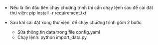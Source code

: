 - Nếu là lần đầu tiên chạy chương trình thì cần chạy lệnh sau để cài đặt thư viện:
        pip install -r requirement.txt

- Sau khi cài đặt xong thư viện, để chạy chương trình gồm 2 bước:
    - Sửa thông tin data trong file config.yaml
    - Chạy lệnh:    python import_data.py
